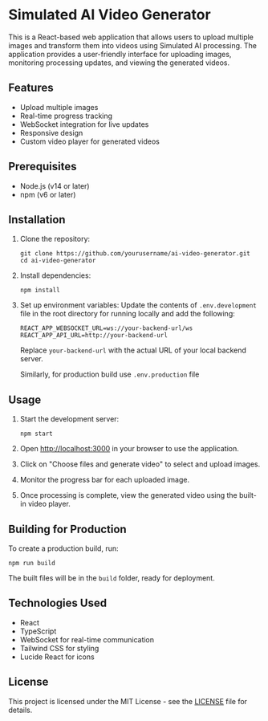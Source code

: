# Simulated AI Video Generator

This is a React-based web application that allows users to upload multiple images and transform them into videos using Simulated AI processing. The application provides a user-friendly interface for uploading images, monitoring processing updates, and viewing the generated videos.

## Features

- Upload multiple images
- Real-time progress tracking
- WebSocket integration for live updates
- Responsive design
- Custom video player for generated videos

## Prerequisites

- Node.js (v14 or later)
- npm (v6 or later)

## Installation

1. Clone the repository:
   ```
   git clone https://github.com/yourusername/ai-video-generator.git
   cd ai-video-generator
   ```

2. Install dependencies:
   ```
   npm install
   ```

3. Set up environment variables:
   Update the contents of `.env.development` file in the root directory for running locally and add the following:
   ```
   REACT_APP_WEBSOCKET_URL=ws://your-backend-url/ws
   REACT_APP_API_URL=http://your-backend-url
   ```
   Replace `your-backend-url` with the actual URL of your local backend server.

   Similarly, for production build use `.env.production` file

## Usage

1. Start the development server:
   ```
   npm start
   ```

2. Open [http://localhost:3000](http://localhost:3000) in your browser to use the application.

3. Click on "Choose files and generate video" to select and upload images.

4. Monitor the progress bar for each uploaded image.

5. Once processing is complete, view the generated video using the built-in video player.

## Building for Production

To create a production build, run:
```
npm run build
```

The built files will be in the `build` folder, ready for deployment.

## Technologies Used

- React
- TypeScript
- WebSocket for real-time communication
- Tailwind CSS for styling
- Lucide React for icons

## License

This project is licensed under the MIT License - see the [LICENSE](LICENSE) file for details.